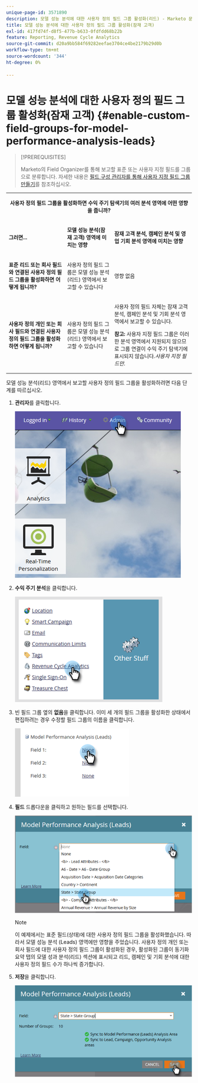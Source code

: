 ```yaml
---
unique-page-id: 3571890
description: 모델 성능 분석에 대한 사용자 정의 필드 그룹 활성화(리드) - Marketo 문서 - 제품 설명서
title: 모델 성능 분석에 대한 사용자 정의 필드 그룹 활성화(잠재 고객)
exl-id: 417fd74f-d8f5-477b-b633-0fdfdd68b22b
feature: Reporting, Revenue Cycle Analytics
source-git-commit: d20a9bb584f69282eefae3704ce4be2179b29d0b
workflow-type: tm+mt
source-wordcount: '344'
ht-degree: 0%

---
```


# 모델 성능 분석에 대한 사용자 정의 필드 그룹 활성화(잠재 고객) {#enable-custom-field-groups-for-model-performance-analysis-leads}

>[!PREREQUISITES]
>
>Marketo의 Field Organizer를 통해 보고할 표준 또는 사용자 지정 필드를 그룹으로 분류합니다. 자세한 내용은 [필드 구성 관리자를 통해 사용자 지정 필드 그룹 만들기](/help/marketo/product-docs/reporting/revenue-cycle-analytics/revenue-tools/field-organizers/create-custom-field-groups-using-the-field-organizer.md)를 참조하십시오.

<table> 
 <tbody> 
  <tr> 
   <td colspan="3" rowspan="1"><p align="center"><strong>사용자 정의 필드 그룹을 활성화하면 수익 주기 탐색기의 여러 분석 영역에 어떤 영향을 줍니까?</strong></p></td> 
  </tr> 
  <tr> 
   <td colspan="1" rowspan="1"><p><strong>그러면...</strong></p></td> 
   <td colspan="1" rowspan="1"><p><strong>모델 성능 분석(잠재 고객) 영역에 미치는 영향</strong></p></td> 
   <td colspan="1" rowspan="1"><p><strong>잠재 고객 분석, 캠페인 분석 및 영업 기회 분석 영역에 미치는 영향</strong></p></td> 
  </tr> 
  <tr> 
   <td colspan="1" rowspan="1"><p><strong>표준 리드 또는 회사 필드와 연결된 사용자 정의 필드 그룹을 활성화하면 어떻게 됩니까?</strong></p></td> 
   <td colspan="1" rowspan="1"><p>사용자 정의 필드 그룹은 모델 성능 분석(리드) 영역에서 보고할 수 있습니다</p></td> 
   <td colspan="1" rowspan="1"><p>영향 없음</p></td> 
  </tr> 
  <tr> 
   <td colspan="1" rowspan="1"><p><strong>사용자 정의 개인 또는 회사 필드와 연결된 사용자 정의 필드 그룹을 활성화하면 어떻게 됩니까?</strong></p></td> 
   <td colspan="1" rowspan="1"><p>사용자 정의 필드 그룹은 모델 성능 분석(리드) 영역에서 보고할 수 있습니다</p></td> 
   <td colspan="1" rowspan="1"><p>사용자 정의 필드 자체는 잠재 고객 분석, 캠페인 분석 및 기회 분석 영역에서 보고할 수 있습니다.</p><p><strong>참고:</strong> 사용자 지정 필드 그룹은 이러한 분석 영역에서 지원되지 않으므로 그룹 연결이 수익 주기 탐색기에 표시되지 않습니다.<em>사용자 지정 필드만</em>.</p></td> 
  </tr> 
 </tbody> 
</table>

모델 성능 분석(리드) 영역에서 보고할 사용자 정의 필드 그룹을 활성화하려면 다음 단계를 따르십시오.

1. **관리자**&#x200B;를 클릭합니다.

   ![](assets/one-1.png)

1. **수익 주기 분석**&#x200B;을 클릭합니다.

   ![](assets/two-1.png)

1. 빈 필드 그룹 옆의 **없음**&#x200B;을 클릭합니다. 이미 세 개의 필드 그룹을 활성화한 상태에서 편집하려는 경우 수정할 필드 그룹의 이름을 클릭합니다.

   ![](assets/three.png)

1. **필드** 드롭다운을 클릭하고 원하는 필드를 선택합니다.

   ![](assets/four-1.png)

   >[!NOTE]
   >
   >이 예제에서는 표준 필드(상태)에 대한 사용자 정의 필드 그룹을 활성화했습니다. 따라서 모델 성능 분석 (Leads) 영역에만 영향을 주었습니다. 사용자 정의 개인 또는 회사 필드에 대한 사용자 정의 필드 그룹이 활성화된 경우, 활성화된 그룹이 동기화 요약 탭의 모델 성과 분석(리드) 섹션에 표시되고 리드, 캠페인 및 기회 분석에 대한 사용자 정의 필드 수가 하나씩 증가합니다.

1. **저장**&#x200B;을 클릭합니다.

   ![](assets/five-1.png)
